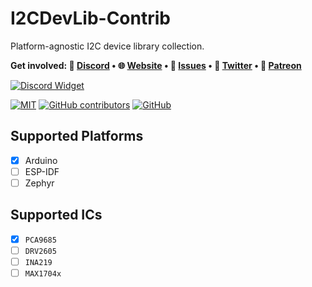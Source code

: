 # I2CDevLib-Contrib

Platform-agnostic I2C device library collection.

<b>Get involved: 💬 [Discord](https://discord.gg/YUtRKAqty2) • 🌐 [Website](https://senseshift.io) • 🐛 [Issues](https://github.com/senseshift/i2cdevlib-contrib/issues) • 📢 [Twitter](https://twitter.com/senseshiftio) • 💎 [Patreon](https://www.patreon.com/senseshift)</b>

[![Discord Widget](https://discord.com/api/guilds/966090258104062023/widget.png?style=banner2)](https://discord.gg/YUtRKAqty2)

[![MIT](https://img.shields.io/github/license/senseshift/i2cdevlib-contrib)](/LICENSE)
[![GitHub contributors](https://img.shields.io/github/contributors/senseshift/i2cdevlib-contrib)](https://github.com/senseshift/i2cdevlib-contrib/graphs/contributors)
[![GitHub](https://img.shields.io/github/stars/senseshift/i2cdevlib-contrib.svg)](https://github.com/senseshift/arduino-ble-serial)

## Supported Platforms

- [x] Arduino
- [ ] ESP-IDF
- [ ] Zephyr

## Supported ICs

- [x] `PCA9685`
- [ ] `DRV2605`
- [ ] `INA219`
- [ ] `MAX1704x`
